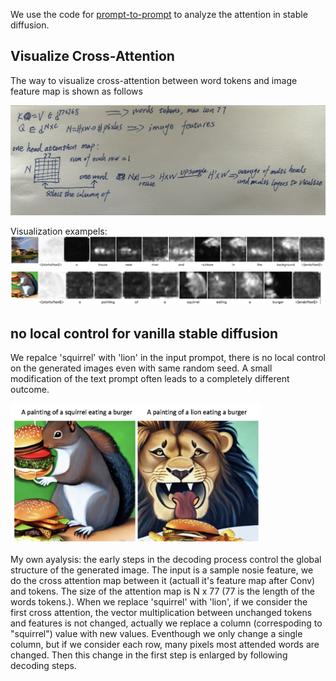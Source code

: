 We use the code for [prompt-to-prompt](https://prompt-to-prompt.github.io/) to analyze the attention in stable diffusion.


## Visualize Cross-Attention 

The way to visualize cross-attention between word tokens and image feature map is shown as follows


<img src="attention_vis_process.jpeg" alt="drawing" style="width:800px;"/>

Visualization exampels:
<img src="attention_vis_example1.jpg" alt="drawing" style="width:800px;"/>
<img src="attention_vis_example2.jpg" alt="drawing" style="width:800px;"/>


## no local control for vanilla stable diffusion

We repalce 'squirrel' with 'lion' in the input prompot, there is no local control on the generated images even with same random seed. A small modification of the text prompt often leads to a completely different outcome.

<img src="without_p2p.jpg" alt="drawing" style="width:400px;"/>

My own ayalysis: the early steps in the decoding process control the global structure of the generated image. The input is a sample nosie feature, we do the cross attention map between it (actuall it's feature map after Conv) and tokens. The size of the attention map is N x 77 (77 is the length of the words tokens.). When we replace 'squirrel' with 'lion', if we consider the first cross attention, the vector multiplication between unchanged tokens and features is not changed, actually we replace a column (correspoding to "squirrel") value with new values. Eventhough we only change a single column, but if we consider each row, many pixels most attended words are changed. Then this change in the first step is enlarged by following decoding steps.
